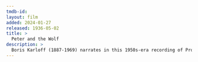 ```yaml
---
tmdb-id:
layout: film
added: 2024-01-27
released: 1936-05-02
title: >
  Peter and the Wolf
description: >
  Boris Karloff (1887-1969) narrates in this 1950s-era recording of Prokofiev's "Peter and the Wolf," Op. 67. The Vienna State Opera Orchestra is conducted by Mario Rossi.
---
```

